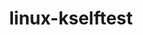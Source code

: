 ---
parent_project: linux
permalink: /engineering/projects/linux/linux-kselftest/
project_link_name: linux-kselftest
project_stats: 'true'
project_url: https://git.kernel.org/cgit/linux/kernel/git/shuah/linux-kselftest.git/commit/?id=
title: linux-kselftest
image: /assets/images/projects/kernel.png
display: false
---